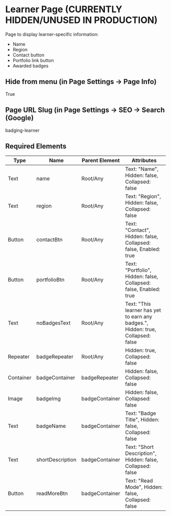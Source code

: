 # Learner Page (CURRENTLY HIDDEN/UNUSED IN PRODUCTION)
Page to display learner-specific information:
+ Name
+ Region
+ Contact button
+ Portfolio link button
+ Awarded badges

## Hide from menu (in Page Settings -> Page Info)
True

## Page URL Slug (in Page Settings -> SEO -> Search (Google)
badging-learner

## Required Elements
| Type                 | Name                   | Parent Element    | Attributes                                        |
|----------------------|------------------------|-------------------|--------------------------------|
| Text                 | name                   | Root/Any          | Text: "Name", Hidden: false, Collapsed: false                   |
| Text                 | region                 | Root/Any          | Text: "Region", Hidden: false, Collapsed: false                   |
| Button               | contactBtn             | Root/Any          | Text: "Contact", Hidden: false, Collapsed: false, Enabled: true    |
| Button               | portfolioBtn           | Root/Any          | Text: "Portfolio", Hidden: false, Collapsed: false, Enabled: true    |
| Text                 | noBadgesText           | Root/Any          | Text: "This learner has yet to earn any badges.", Hidden: true, Collapsed: false |
| Repeater             | badgeRepeater          | Root/Any          | Hidden: true, Collapsed: false |
| Container            | badgeContainer         | badgeRepeater     | Hidden: false, Collapsed: false |
| Image                | badgeImg               | badgeContainer    | Hidden: false, Collapsed: false |
| Text                 | badgeName              | badgeContainer    | Text: "Badge Title", Hidden: false, Collapsed: false |
| Text                 | shortDescription       | badgeContainer    | Text: "Short Description", Hidden: false, Collapsed: false |
| Button               | readMoreBtn            | badgeContainer    | Text: "Read Mode", Hidden: false, Collapsed: false |
